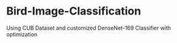 # Bird-Image-Classification
Using CUB Dataset and customized DenseNet-169 Classifier with optimization
